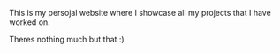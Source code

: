 This is my persojal website where I showcase all my projects that I have worked on. 

Theres nothing much but that :)


